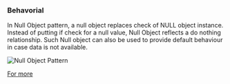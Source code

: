 ### Behavorial

In Null Object pattern, a null object replaces check of NULL object instance. Instead of putting if check for a null value, Null Object reflects a do nothing relationship. Such Null object can also be used to provide default behaviour in case data is not available.

![Null Object Pattern](https://www.tutorialspoint.com/design_pattern/images/null_pattern_uml_diagram.jpg)

[For more](https://www.tutorialspoint.com/design_pattern/null_object_pattern.htm)